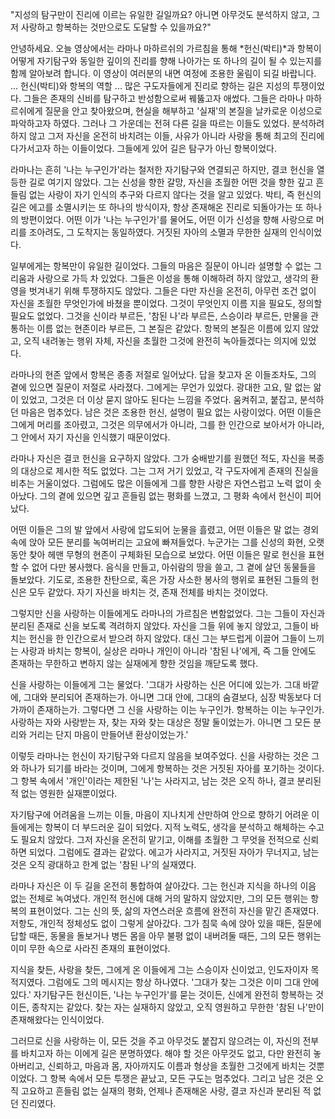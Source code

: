 "지성의 탐구만이 진리에 이르는 유일한 길일까요?
아니면 아무것도 분석하지 않고, 그저 사랑하고 항복하는 것만으로도 도달할 수 있을까요?"

안녕하세요. 오늘 영상에서는 라마나 마하르쉬의 가르침을 통해 *헌신(박티)*과 항복이 어떻게 자기탐구와 동일한 깊이의 진리를 향해 나아가는 또 하나의 길이 될 수 있는지를 함께 알아보려 합니다. 이 영상이 여러분의 내면 여정에 조용한 울림이 되길 바랍니다.
...
헌신(박티)와 항복의 역할
...
많은 구도자들에게 진리로 향하는 길은 지성의 투쟁이었다. 그들은 존재의 신비를 탐구하고 반성함으로써 꿰뚫고자 애썼다. 그들은 라마나 마하르쉬에게 질문을 안고 찾아왔으며, 현실을 해부하고 '실재'의 본질을 날카로운 이성으로 파악하고자 하였다. 그러나 그 가운데는 전혀 다른 길을 따르는 이들도 있었다. 분석하려 하지 않고 그저 자신을 온전히 바치려는 이들, 사유가 아니라 사랑을 통해 최고의 진리에 다가서고자 하는 이들이었다. 그들에게 있어 길은 탐구가 아닌 항복이었다.

라마나는 흔히 '나는 누구인가'라는 철저한 자기탐구와 연결되곤 하지만, 결코 헌신을 열등한 길로 여기지 않았다. 그는 신성을 향한 갈망, 자신을 초월한 어떤 것을 향한 깊고 흔들림 없는 사랑이 자기 인식의 추구와 다르지 않다는 것을 알고 있었다. 박티, 즉 헌신의 길은 에고를 소멸시키는 또 하나의 방식이자, 항상 존재해온 진리로 되돌아가는 또 하나의 방편이었다. 어떤 이가 '나는 누구인가'를 물어도, 어떤 이가 신성을 향해 사랑으로 머리를 조아려도, 그 도착지는 동일하였다. 거짓된 자아의 소멸과 무한한 실재의 인식이었다.

일부에게는 항복만이 유일한 길이었다. 그들의 마음은 질문이 아니라 설명할 수 없는 그리움과 사랑으로 가득 차 있었다. 그들은 이성을 통해 이해하려 하지 않았고, 생각의 환영을 벗겨내기 위해 투쟁하지도 않았다. 그들은 다만 자신을 온전히, 아무런 조건 없이 자신을 초월한 무엇인가에 바쳤을 뿐이었다. 그것이 무엇인지 이름 지을 필요도, 정의할 필요도 없었다. 그것을 신이라 부르든, '참된 나'라 부르든, 스승이라 부르든, 만물을 관통하는 이름 없는 현존이라 부르든, 그 본질은 같았다. 항복의 본질은 이름에 있지 않았고, 오직 내려놓는 행위 자체, 자신을 초월한 그것에 완전히 녹아들겠다는 의지에 있었다.

라마나의 현존 앞에서 항복은 종종 저절로 일어났다. 답을 찾고자 온 이들조차도, 그의 곁에 있으면 질문이 저절로 사라졌다. 그에게는 무언가 있었다. 광대한 고요, 말 없는 앎이 있었고, 그것은 더 이상 묻지 않아도 된다는 느낌을 주었다. 움켜쥐고, 붙잡고, 분석하던 마음은 멈추었다. 남은 것은 조용한 헌신, 설명이 필요 없는 사랑이었다. 어떤 이들은 그에게 머리를 조아렸고, 그것은 의무에서가 아니라, 그를 한 인간으로 보아서가 아니라, 그 안에서 자기 자신을 인식했기 때문이었다.

라마나 자신은 결코 헌신을 요구하지 않았다. 그가 숭배받기를 원했던 적도, 자신을 복종의 대상으로 제시한 적도 없었다. 그는 그저 거기 있었고, 각 구도자에게 존재의 진실을 비추는 거울이었다. 그럼에도 많은 이들에게 그를 향한 사랑은 자연스럽고 노력 없이 솟아났다. 그의 곁에 있으면 깊고 흔들림 없는 평화를 느꼈고, 그 평화 속에서 헌신이 피어났다.

어떤 이들은 그의 발 앞에서 사랑에 압도되어 눈물을 흘렸고, 어떤 이들은 말 없는 경외 속에 앉아 모든 분리를 녹여버리는 고요에 빠져들었다. 누군가는 그를 신성의 화현, 오랫동안 찾아 헤맨 무형의 현존이 구체화된 모습으로 보았다. 어떤 이들은 말로 헌신을 표현할 수 없어 다만 봉사했다. 음식을 만들고, 아쉬람의 땅을 쓸고, 그 곁에 살던 동물들을 돌보았다. 기도로, 조용한 찬탄으로, 혹은 가장 사소한 봉사의 행위로 표현된 그들의 헌신은 모두 같았다. 자기 자신을 바치는 것, 존재 전체를 바치는 것이었다.

그렇지만 신을 사랑하는 이들에게도 라마나의 가르침은 변함없었다. 그는 그들이 자신과 분리된 존재로 신을 보도록 격려하지 않았다. 자신을 그들 위에 놓지 않았고, 그들이 바치는 헌신을 한 인간으로서 받으려 하지 않았다. 대신 그는 부드럽게 이끌어 그들이 느끼는 사랑과 바치는 항복이, 실상은 라마나 개인이 아니라 '참된 나'에게, 즉 그들 안에도 존재하는 무한하고 변하지 않는 실재에게 향한 것임을 깨닫도록 했다.

신을 사랑하는 이들에게 그는 물었다. '그대가 사랑하는 신은 어디에 있는가. 그대 바깥에, 그대와 분리되어 존재하는가. 아니면 그대 안에, 그대의 숨결보다, 심장 박동보다 더 가까이 존재하는가. 그렇다면 그 신을 사랑하는 이는 누구인가. 항복하는 이는 누구인가. 사랑하는 자와 사랑받는 자, 찾는 자와 찾는 대상은 정말 둘이었는가. 아니면 그 모든 분리와 거리는 단지 마음이 만들어낸 환상이었는가.'

이렇듯 라마나는 헌신이 자기탐구와 다르지 않음을 보여주었다. 신을 사랑하는 것은 그와 하나가 되기를 바라는 것이며, 그에게 항복하는 것은 거짓된 자아를 포기하는 것이다. 그 항복 속에서 '개인'이라는 제한된 '나'는 사라지고, 남는 것은 오직 하나, 결코 분리된 적 없는 영원한 실재뿐이었다.

자기탐구에 어려움을 느끼는 이들, 마음이 지나치게 산만하여 안으로 향하기 어려운 이들에게는 항복이 더 부드러운 길이 되었다. 지적 노력도, 생각을 분석하고 해체하는 수고도 필요치 않았다. 그저 자신을 온전히 맡기고, 이해를 초월한 그 무엇을 전적으로 신뢰하면 되었다. 그럼에도 결과는 같았다. 에고가 사라지고, 거짓된 자아가 무너지고, 남는 것은 오직 광대하고 한계 없는 '참된 나'의 실재였다.

라마나 자신은 이 두 길을 온전히 통합하여 살아갔다. 그는 헌신과 지식을 하나의 이음 없는 전체로 녹여냈다. 개인적 헌신에 대해 거의 말하지 않았지만, 그의 모든 행위는 항복의 표현이었다. 그는 신의 뜻, 삶의 자연스러운 흐름에 완전히 자신을 맡긴 존재였다. 저항도, 개인적 정체성도 없이 그렇게 살아갔다. 그가 침묵 속에 앉아 있을 때든, 질문에 답할 때든, 동물을 돌보거나 병든 몸을 아무 불평 없이 내버려둘 때든, 그의 모든 행위는 이미 무한 속으로 사라진 존재의 표현이었다.

지식을 찾든, 사랑을 찾든, 그에게 온 이들에게 그는 스승이자 신이었고, 인도자이자 목적지였다. 그럼에도 그의 메시지는 항상 하나였다. '그대가 찾는 그것은 이미 그대 안에 있다.' 자기탐구든 헌신이든, '나는 누구인가'를 묻는 것이든, 신에게 완전히 항복하는 것이든, 종착지는 같았다. 찾는 자는 실재하지 않았고, 오직 영원하고 무한한 '참된 나'만이 존재해왔다는 인식이었다.

그러므로 신을 사랑하는 이, 모든 것을 주고 아무것도 붙잡지 않으려는 이, 자신의 전부를 바치고자 하는 이에게 길은 분명하였다. 해야 할 것은 아무것도 없고, 다만 완전히 놓아버리고, 신뢰하고, 마음과 몸, 자아까지도 이름과 형상을 초월한 그것에게 바치는 것뿐이었다. 그 항복 속에서 모든 투쟁은 끝났고, 모든 구도는 멈추었다. 그리고 남은 것은 오직 고요하고 흔들림 없는 실재의 평화, 언제나 존재해온 사랑, 결코 자신과 분리된 적 없던 진리였다.